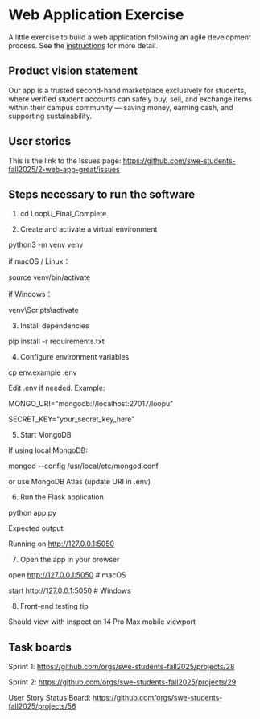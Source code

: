 # Web Application Exercise

A little exercise to build a web application following an agile development process. See the [instructions](instructions.md) for more detail.

## Product vision statement

Our app is a trusted second-hand marketplace exclusively for students, where verified student accounts can safely buy, sell, and exchange items within their campus community — saving money, earning cash, and supporting sustainability.


## User stories

This is the link to the Issues page: https://github.com/swe-students-fall2025/2-web-app-great/issues

## Steps necessary to run the software

1. cd LoopU_Final_Complete


2. Create and activate a virtual environment

python3 -m venv venv

if macOS / Linux：

source venv/bin/activate

if Windows：

venv\Scripts\activate


3. Install dependencies

pip install -r requirements.txt


4. Configure environment variables

cp env.example .env

Edit .env if needed. Example:

MONGO_URI="mongodb://localhost:27017/loopu"

SECRET_KEY="your_secret_key_here"


5. Start MongoDB

If using local MongoDB:

mongod --config /usr/local/etc/mongod.conf

or use MongoDB Atlas (update URI in .env)


6. Run the Flask application

python app.py

Expected output:

Running on http://127.0.0.1:5050


7. Open the app in your browser

open http://127.0.0.1:5050    # macOS

start http://127.0.0.1:5050   # Windows


8. Front-end testing tip

Should view with inspect on 14 Pro Max mobile viewport



## Task boards
Sprint 1: https://github.com/orgs/swe-students-fall2025/projects/28

Sprint 2: https://github.com/orgs/swe-students-fall2025/projects/29

User Story Status Board: https://github.com/orgs/swe-students-fall2025/projects/56
